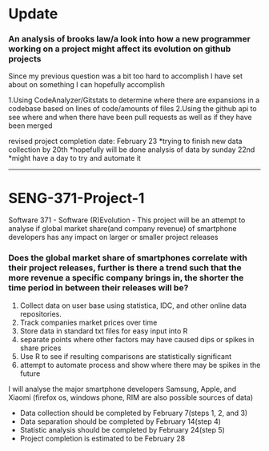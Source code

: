 # Update

### An analysis of brooks law/a look into how a new programmer working on a project might affect its evolution on github projects

Since my previous question was a bit too hard to accomplish I have set about on something I can hopefully accomplish

1.Using CodeAnalyzer/Gitstats to determine where there are expansions in a codebase based on lines of code/amounts of files
2.Using the github api to see where and when there have been pull requests as well as if they have been merged

revised project completion date: February 23
*trying to finish new data collection by 20th
*hopefully will be done analysis of data by sunday 22nd
*might have a day to try and automate it



-----------------------------------------------------------------------------------------------------------------------------



# SENG-371-Project-1
Software 371 - Software (R)Evolution - This project will be an attempt to analyse if global market share(and company revenue) of smartphone developers has any impact on larger or smaller project releases

### Does the global market share of smartphones correlate with their project releases, further is there a trend such that the more revenue a specific company brings in, the shorter the time period in between their releases will be?

1. Collect data on user base using statistica, IDC, and other online data repositories.
2. Track companies market prices over time
3. Store data in standard txt files for easy input into R
4. separate points where other factors may have caused dips or spikes in share prices
5. Use R to see if resulting comparisons are statistically significant 
6. attempt to automate process and show where there may be spikes in the future

I will analyse the major smartphone developers Samsung, Apple, and Xiaomi (firefox os, windows phone, RIM are also possible sources of data)

* Data collection should be completed by February 7(steps 1, 2, and 3)
* Data separation should be completed by February 14(step 4)
* Statistic analysis should be completed by February 24(step 5)
* Project completion is estimated to be February 28


